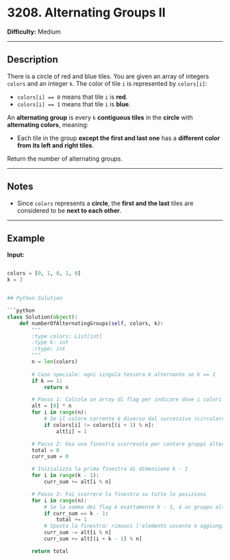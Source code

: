 # 3208. Alternating Groups II

**Difficulty:** Medium

---

## Description

There is a circle of red and blue tiles. You are given an array of integers `colors` and an integer `k`. The color of tile `i` is represented by `colors[i]`:

- `colors[i] == 0` means that tile `i` is **red**.
- `colors[i] == 1` means that tile `i` is **blue**.

An **alternating group** is every `k` **contiguous tiles** in the **circle** with **alternating colors**, meaning:

- Each tile in the group **except the first and last one** has a **different color from its left and right tiles**.

Return the number of alternating groups.

---

## Notes

- Since `colors` represents a **circle**, the **first and the last** tiles are considered to be **next to each other**.

---

## Example

**Input:**
```python

colors = [0, 1, 0, 1, 0]
k = 3


## Python Solution

```python
class Solution(object):
    def numberOfAlternatingGroups(self, colors, k):
        """
        :type colors: List[int]
        :type k: int
        :rtype: int
        """
        n = len(colors)
        
        # Caso speciale: ogni singola tessera è alternante se k == 1
        if k == 1:
            return n

        # Passo 1: Calcola un array di flag per indicare dove i colori sono alternanti
        alt = [0] * n
        for i in range(n):
            # Se il colore corrente è diverso dal successivo (circolare), è alternante
            if colors[i] != colors[(i + 1) % n]:
                alt[i] = 1

        # Passo 2: Usa una finestra scorrevole per contare gruppi alternanti
        total = 0
        curr_sum = 0

        # Inizializza la prima finestra di dimensione k - 1
        for i in range(k - 1):
            curr_sum += alt[i % n]

        # Passo 3: Fai scorrere la finestra su tutte le posizioni
        for i in range(n):
            # Se la somma dei flag è esattamente k - 1, è un gruppo alternante valido
            if curr_sum == k - 1:
                total += 1
            # Sposta la finestra: rimuovi l'elemento uscente e aggiungi il nuovo entrante
            curr_sum -= alt[i % n]
            curr_sum += alt[(i + k - 1) % n]

        return total
